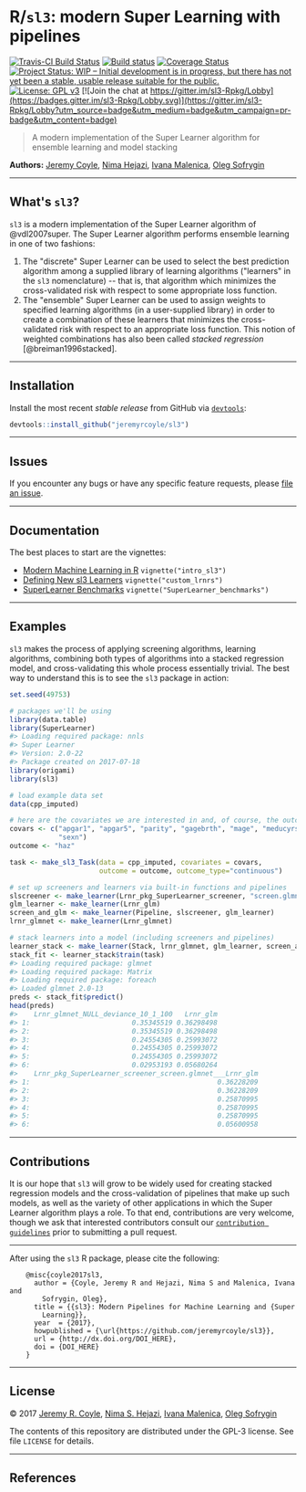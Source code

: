 
<!-- README.md is generated from README.Rmd. Please edit that file -->
R/`sl3`: modern Super Learning with pipelines
=============================================

[![Travis-CI Build Status](https://travis-ci.org/jeremyrcoyle/sl3.svg?branch=master)](https://travis-ci.org/jeremyrcoyle/sl3) [![Build status](https://ci.appveyor.com/api/projects/status/25reu5wdhrwj9qgy?svg=true)](https://ci.appveyor.com/project/jeremyrcoyle/sl3) [![Coverage Status](https://img.shields.io/codecov/c/github/jeremyrcoyle/sl3/master.svg)](https://codecov.io/github/jeremyrcoyle/sl3?branch=master) [![Project Status: WIP – Initial development is in progress, but there has not yet been a stable, usable release suitable for the public.](http://www.repostatus.org/badges/latest/wip.svg)](http://www.repostatus.org/#wip) [![License: GPL v3](https://img.shields.io/badge/License-GPL%20v3-blue.svg)](http://www.gnu.org/licenses/gpl-3.0) [![Join the chat at https://gitter.im/sl3-Rpkg/Lobby](https://badges.gitter.im/sl3-Rpkg/Lobby.svg)](https://gitter.im/sl3-Rpkg/Lobby?utm_source=badge&utm_medium=badge&utm_campaign=pr-badge&utm_content=badge)

> A modern implementation of the Super Learner algorithm for ensemble learning and model stacking

**Authors:** [Jeremy Coyle](https://github.com/jeremyrcoyle), [Nima Hejazi](https://github.com/nhejazi), [Ivana Malenica](https://github.com/podTockom), [Oleg Sofrygin](https://github.com/osofr)

------------------------------------------------------------------------

What's `sl3`?
-------------

`sl3` is a modern implementation of the Super Learner algorithm of @vdl2007super. The Super Learner algorithm performs ensemble learning in one of two fashions:

1.  The "discrete" Super Learner can be used to select the best prediction algorithm among a supplied library of learning algorithms ("learners" in the `sl3` nomenclature) -- that is, that algorithm which minimizes the cross-validated risk with respect to some appropriate loss function.
2.  The "ensemble" Super Learner can be used to assign weights to specified learning algorithms (in a user-supplied library) in order to create a combination of these learners that minimizes the cross-validated risk with respect to an appropriate loss function. This notion of weighted combinations has also been called *stacked regression* \[@breiman1996stacked\].

------------------------------------------------------------------------

Installation
------------

<!--
For standard use, we recommend installing the package from
[CRAN](https://cran.r-project.org/) via


```r
install.packages("sl3")
```
-->
Install the most recent *stable release* from GitHub via [`devtools`](https://www.rstudio.com/products/rpackages/devtools/):

``` r
devtools::install_github("jeremyrcoyle/sl3")
```

------------------------------------------------------------------------

Issues
------

If you encounter any bugs or have any specific feature requests, please [file an issue](https://github.com/jeremyrcoyle/sl3/issues).

------------------------------------------------------------------------

Documentation
-------------

The best places to start are the vignettes:

-   [Modern Machine Learning in R](https://jeremyrcoyle.github.io/sl3/articles/intro_sl3.html) `vignette("intro_sl3")`
-   [Defining New sl3 Learners](https://jeremyrcoyle.github.io/sl3/articles/custom_lrnrs.html) `vignette("custom_lrnrs")`
-   [SuperLearner Benchmarks](https://jeremyrcoyle.github.io/sl3/articles/SuperLearner_benchmarks.html) `vignette("SuperLearner_benchmarks")`

------------------------------------------------------------------------

Examples
--------

`sl3` makes the process of applying screening algorithms, learning algorithms, combining both types of algorithms into a stacked regression model, and cross-validating this whole process essentially trivial. The best way to understand this is to see the `sl3` package in action:

``` r
set.seed(49753)

# packages we'll be using
library(data.table)
library(SuperLearner)
#> Loading required package: nnls
#> Super Learner
#> Version: 2.0-22
#> Package created on 2017-07-18
library(origami)
library(sl3)

# load example data set
data(cpp_imputed)

# here are the covariates we are interested in and, of course, the outcome
covars <- c("apgar1", "apgar5", "parity", "gagebrth", "mage", "meducyrs",
            "sexn")
outcome <- "haz"

task <- make_sl3_Task(data = cpp_imputed, covariates = covars,
                      outcome = outcome, outcome_type="continuous")

# set up screeners and learners via built-in functions and pipelines
slscreener <- make_learner(Lrnr_pkg_SuperLearner_screener, "screen.glmnet")
glm_learner <- make_learner(Lrnr_glm)
screen_and_glm <- make_learner(Pipeline, slscreener, glm_learner)
lrnr_glmnet <- make_learner(Lrnr_glmnet)

# stack learners into a model (including screeners and pipelines)
learner_stack <- make_learner(Stack, lrnr_glmnet, glm_learner, screen_and_glm)
stack_fit <- learner_stack$train(task)
#> Loading required package: glmnet
#> Loading required package: Matrix
#> Loading required package: foreach
#> Loaded glmnet 2.0-13
preds <- stack_fit$predict()
head(preds)
#>    Lrnr_glmnet_NULL_deviance_10_1_100   Lrnr_glm
#> 1:                         0.35345519 0.36298498
#> 2:                         0.35345519 0.36298498
#> 3:                         0.24554305 0.25993072
#> 4:                         0.24554305 0.25993072
#> 5:                         0.24554305 0.25993072
#> 6:                         0.02953193 0.05680264
#>    Lrnr_pkg_SuperLearner_screener_screen.glmnet___Lrnr_glm
#> 1:                                              0.36228209
#> 2:                                              0.36228209
#> 3:                                              0.25870995
#> 4:                                              0.25870995
#> 5:                                              0.25870995
#> 6:                                              0.05600958
```

------------------------------------------------------------------------

Contributions
-------------

It is our hope that `sl3` will grow to be widely used for creating stacked regression models and the cross-validation of pipelines that make up such models, as well as the variety of other applications in which the Super Learner algorithm plays a role. To that end, contributions are very welcome, though we ask that interested contributors consult our [`contribution guidelines`](https://github.com/jeremyrcoyle/sl3/blob/master/CONTRIBUTING.md) prior to submitting a pull request.

------------------------------------------------------------------------

After using the `sl3` R package, please cite the following:

        @misc{coyle2017sl3,
          author = {Coyle, Jeremy R and Hejazi, Nima S and Malenica, Ivana and
            Sofrygin, Oleg},
          title = {{sl3}: Modern Pipelines for Machine Learning and {Super
            Learning}},
          year  = {2017},
          howpublished = {\url{https://github.com/jeremyrcoyle/sl3}},
          url = {http://dx.doi.org/DOI_HERE},
          doi = {DOI_HERE}
        }

------------------------------------------------------------------------

License
-------

© 2017 [Jeremy R. Coyle](https://github.com/jeremyrcoyle), [Nima S. Hejazi](https://github.com/nhejazi), [Ivana Malenica](https://github.com/podTockom), [Oleg Sofrygin](https://github.com/osofr)

The contents of this repository are distributed under the GPL-3 license. See file `LICENSE` for details.

------------------------------------------------------------------------

References
----------
